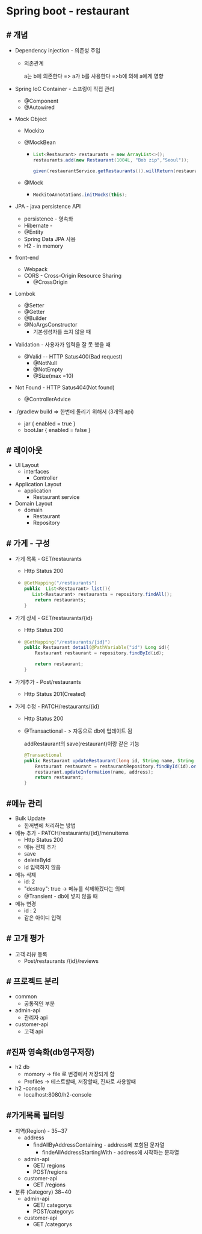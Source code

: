 # Spring boot - restaurant

## # 개념

- Dependency injection - 의존성 주입

  - 의존관계 

     a는 b에 의존한다 => a가 b를 사용한다 =>b에 의해 a에게 영향 

- Spring  IoC Container -  스프링이 직접 관리

  - @Component
  - @Autowired

- Mock Object 

  - Mockito

  - @MockBean

    - ```java
      List<Restaurant> restaurants = new ArrayList<>();
      restaurants.add(new Restaurant(1004L, "Bob zip","Seoul"));
      
      given(restaurantService.getRestaurants()).willReturn(restaurants);
      ```

  - @Mock 

    - ```java
      MockitoAnnotations.initMocks(this);
      ```

- JPA - java persistence  API

  - persistence  - 영속화 
  - Hibernate -
  - @Entity
  - Spring Data JPA 사용 
  - H2 - in memory

- front-end

  - Webpack
  - CORS - Cross-Origin Resource Sharing
    - @CrossOrigin

- Lombok

  - @Setter
  - @Getter
  - @Builder
  - @NoArgsConstructor  
    - 기본생성자를 쓰지 않을 때

- Validation - 사용자가 입력을 잘 못 했을 때

  - @Valid -- HTTP Satus400(Bad request)
    - @NotNull
    - @NotEmpty
    - @Size(max =10)

- Not Found - HTTP Satus404(Not found)

  - @ControllerAdvice
  
- ./gradlew build   => 한번에 돌리기 위해서 (3개의 api)

  - jar { enabled = true }
  - bootJar { enabled = false }

## # 레이아웃

- UI Layout
  - interfaces
    - Controller
- Application Layout
  - application
    - Restaurant service
- Domain Layout 
  - domain
    - Restaurant 
    - Repository

##  #  가게 - 구성

- 가게 목록  -  GET/restaurants

  - Http Status 200

  - ```java
    @GetMapping("/restaurants")
    public  List<Restaurant> list(){
       List<Restaurant> restaurants = repository.findAll();
        return restaurants;
    }
    ```

- 가게 상세 - GET/restaurants/{id}

  - Http Status 200

  - ```java
    @GetMapping("/restaurants/{id}")
    public Restaurant detail(@PathVariable("id") Long id){
        Restaurant restaurant = repository.findById(id);
    
        return restaurant;
    }
    ```

- 가게추가 - Post/restaurants 

  - Http Status 201(Created)

- 가게 수정 - PATCH/restaurants/{id}

  - Http Status 200

  - @Transactional - > 자동으로 db에 업데이트 됨

    addRestaurant의 save(restaurant)이랑 같은 기능

    ```java
    @Transactional
    public Restaurant updateRestaurant(long id, String name, String address) {
        Restaurant restaurant = restaurantRepository.findById(id).orElse(null);
        restaurant.updateInformation(name, address);
        return restaurant;
    }
    ```

## #메뉴 관리

- Bulk Update 
  - 한꺼번에 처리하는 방법 
- 메뉴 추가 -  PATCH/restaurants/{id}/menuitems
  - Http Status 200
  - 메뉴 전체 추가 
  - save 
  -  deleteById 
  - id 입력하지 않음 
- 메뉴 삭제 
  - id: 2
  - "destroy": true -> 메뉴를 삭제하겠다는 의미  
  - @Transient - db에 넣지 않을 때
- 메뉴 변경
  - id : 2 
  - 같은 아이디 입력

## # 고개 평가

- 고객 리뷰 등록
  - Post/restaurants /{id}/reviews

## # 프로젝트 분리

- common
  - 공통적인 부분
- admin-api
  - 관리자 api
- customer-api
  - 고객 api

## #진짜 영속화(db영구저장)

- h2 db 
  - momory -> file 로 변경에서 저장되게 함  
  - Profiles -> 테스트할때, 저장할때, 진짜로 사용할때 
- h2 -console 
  - localhost:8080/h2-console

## #가게목록 필터링

- 지역(Region)  - 35~37
  - address
    - findAllByAddressContaining - address에 포함된 문자열 
      - findeAllAddressStartingWith - address에 시작하는 문자열 
  - admin-api 
    - GET/ regions
    - POST/regions
  - customer-api
    - GET /regions
- 분류 (Category) 38~40
  - admin-api 
    - GET/ categorys
    - POST/categorys
  - customer-api
    - GET /categorys